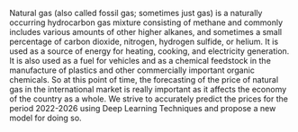 Natural gas (also called fossil gas; sometimes just gas) is a naturally occurring hydrocarbon gas mixture consisting of methane and commonly includes various amounts of other higher alkanes, and sometimes a small percentage of carbon dioxide, nitrogen, hydrogen sulfide, or helium. It is used as a source of energy for heating, cooking, and electricity generation.
It is also used as a fuel for vehicles and as a chemical feedstock in the manufacture of plastics and other commercially important organic chemicals. 
So at this point of time, the forecasting of the price of natural gas in the international market is really important as it affects the economy of the country as a whole.
We strive to accurately predict the prices for the period 2022-2026 using Deep Learning Techniques and propose a new model for doing so.
